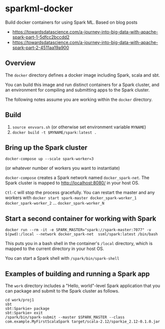# sparkml-docker

Build docker containers for using Spark ML.  Based on blog posts

- <https://towardsdatascience.com/a-journey-into-big-data-with-apache-spark-part-1-5dfcc2bccdd2>
- <https://towardsdatascience.com/a-journey-into-big-data-with-apache-spark-part-2-4511aa19a900>


## Overview

The `docker` directory defines a docker image including Spark, scala and sbt.

You can build this image and run distinct containers for a Spark cluster, and an environment for compiling and submitting apps to the Spark cluster.  

The following notes assume you are working within the `docker` directory.


## Build



1. `source envvars.sh` (or otherwise set environment variable `MYNAME`)
2. `docker build -t $MYNAME/spark:latest .`


## Bring up the Spark cluster

    docker-compose up --scale spark-worker=3

(or whatever number of workers you want to instantiate)    


`docker-compose` creates a Spark network named `docker_spark-net`.
The Spark cluster is mapped to <http://localhost:8080/> in your host OS.


`Ctl-C` will stop the process gracefully.  You can restart the master and any workers with `docker start spark-master docker_spark-worker_1 docker_spark-worker_2` ... `docker_spark-worker_N`

## Start a second container for working with Spark


    docker run --rm -it -e SPARK_MASTER="spark://spark-master:7077" -v $(pwd):/local --network docker_spark-net  ssml/spark:latest /bin/bash

This puts you in a bash shell in the container's `/local` directory, which is mapped to the current directory in your host OS.

You can start a Spark shell with `/spark/bin/spark-shell`


## Examples of building and running a Spark app

The `work` directory includes a "Hello, world"-level Spark application that you can package and submit to the Spark cluster as follows.


    cd work/proj1
    sbt
    sbt:Sparkie> package
    sbt:Sparkie> exit
    /spark/bin/spark-submit --master $SPARK_MASTER --class com.example.MyFirstScalaSpark target/scala-2.12/sparkie_2.12-0.1.0.jar
